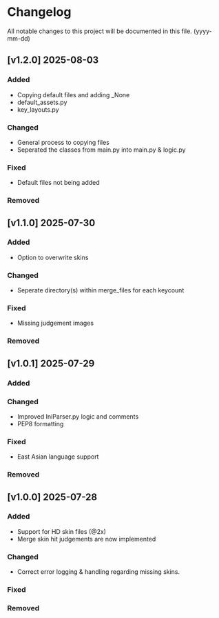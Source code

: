 # Changelog

All notable changes to this project will be documented in this file. (yyyy-mm-dd)

## [v1.2.0] 2025-08-03

### Added
- Copying default files and adding _None
- default_assets.py
- key_layouts.py

### Changed
- General process to copying files
- Seperated the classes from main.py into main.py & logic.py

### Fixed
- Default files not being added

### Removed

## [v1.1.0] 2025-07-30

### Added
- Option to overwrite skins

### Changed
- Seperate directory(s) within merge_files for each keycount

### Fixed
- Missing judgement images

### Removed


## [v1.0.1] 2025-07-29

### Added

### Changed
- Improved IniParser.py logic and comments
- PEP8 formatting

### Fixed
- East Asian language support

### Removed


## [v1.0.0] 2025-07-28

### Added
- Support for HD skin files (@2x)
- Merge skin hit judgements are now implemented

### Changed
- Correct error logging & handling regarding missing skins.

### Fixed

### Removed
